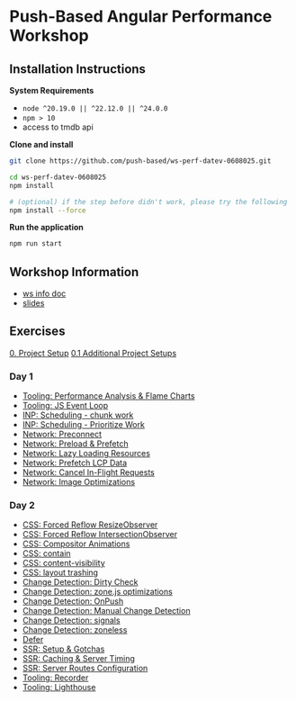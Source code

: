 # Push-Based Angular Performance Workshop

## Installation Instructions

**System Requirements**

* `node ^20.19.0 || ^22.12.0 || ^24.0.0`
* `npm > 10`
* access to tmdb api

**Clone and install**

```bash
git clone https://github.com/push-based/ws-perf-datev-0608025.git

cd ws-perf-datev-0608025
npm install 

# (optional) if the step before didn't work, please try the following
npm install --force
```

**Run the application**

```bash
npm run start
```

## Workshop Information

* [ws info doc](https://docs.google.com/document/d/1Q-5aHwU7UfTyE7SH3wM17mUMe3LkFU2l99IVaabxzjU/edit?tab=t.0)
* [slides](https://drive.google.com/drive/u/0/folders/1cKI2YR4fyeyvEviy-9tA0W6OigO46DfU)

## Exercises

[0. Project Setup](./exercises/project%20setup.md)
[0.1 Additional Project Setups](./exercises/additional-projects.md)

### Day 1

* [Tooling: Performance Analysis & Flame Charts](./exercises/performance-tab-flame-charts.md)
* [Tooling: JS Event Loop](./exercises/event-loop.md)
* [INP: Scheduling - chunk work](./exercises/scheduling-chunk-work.md)
* [INP: Scheduling - Prioritize Work](./exercises/scheduling-prioritize-work.md)
* [Network: Preconnect](./exercises/network-resource-hints-preconnect.md)
* [Network: Preload & Prefetch](./exercises/network-resource-hints-preload-prefetch.md)
* [Network: Lazy Loading Resources](./exercises/network-lazy-loading.md)
* [Network: Prefetch LCP Data](./exercises/network-prefetch-lcp-data.md)
* [Network: Cancel In-Flight Requests](./exercises/network-cancel-requests.md)
* [Network: Image Optimizations](./exercises/ng-optimized-images.md)

### Day 2

* [CSS: Forced Reflow ResizeObserver](./exercises/css%20-%20resizeobserver.md)
* [CSS: Forced Reflow IntersectionObserver](./exercises/css%20-%20intersection-observer.md)
* [CSS: Compositor Animations](./exercises/css%20-%20compositor-only-animations.md)
* [CSS: contain](./exercises/css%20-%20containment.md)
* [CSS: content-visibility](./exercises/css%20-%20content-visibility.md)
* [CSS: layout trashing](./exercises/css%20-%20layout-trashing.md)
* [Change Detection: Dirty Check](./exercises/change-detection%20-%20Dirty%20Check.md)
* [Change Detection: zone.js optimizations](./exercises/change-detection%20-%20zone-optimizations.md)
* [Change Detection: OnPush](./exercises/change-detection%20-%20OnPush.md)
* [Change Detection: Manual Change Detection](./exercises/change-detection%20-%20manual%20cd.md)
* [Change Detection: signals](./exercises/change-detection%20-%20signals.md)
* [Change Detection: zoneless](./exercises/change-detection%20-%20zoneless.md)
* [Defer](./exercises/defer.md)
* [SSR: Setup & Gotchas](exercises/ssr%20-%20setup%20%26%20gotchas.md)
* [SSR: Caching & Server Timing](exercises/ssr-simple-caching-and-server-timing.md)
* [SSR: Server Routes Configuration](exercises/ssr-server-routes-config.md)
* [Tooling: Recorder](./exercises/user_flow%20-%20recorder.md)
* [Tooling: Lighthouse](./exercises/user_flow%20-%20lighthouse.md)

